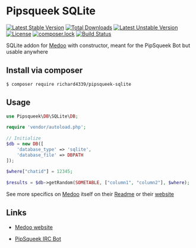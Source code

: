 # Pipsqueek SQLite

[![Latest Stable Version](https://poser.pugx.org/richard4339/pipsqueek-sqlite/v/stable)](https://packagist.org/packages/richard4339/pipsqueek-sqlite)
[![Total Downloads](https://poser.pugx.org/richard4339/pipsqueek-sqlite/downloads)](https://packagist.org/packages/richard4339/pipsqueek-sqlite)
[![Latest Unstable Version](https://poser.pugx.org/richard4339/pipsqueek-sqlite/v/unstable)](https://packagist.org/packages/richard4339/pipsqueek-sqlite)
[![License](https://poser.pugx.org/richard4339/pipsqueek-sqlite/license)](https://packagist.org/packages/richard4339/pipsqueek-sqlite)
[![composer.lock](https://poser.pugx.org/richard4339/pipsqueek-sqlite/composerlock)](https://packagist.org/packages/richard4339/pipsqueek-sqlite)
[![Build Status](https://travis-ci.org/richard4339/pipsqueek-sqlite.svg?branch=master)](https://travis-ci.org/richard4339/pipsqueek-sqlite)

SQLite addon for [Medoo](https://medoo.in) with constructor, meant for the PipSqueek Bot but usable anywhere

## Install via composer

```
$ composer require richard4339/pipsqueek-sqlite
```

## Usage

```php
use Pipsqueek\DB\SQLite\DB;
  
require 'vendor/autoload.php';
  
// Initialize
$db = new DB([
    'database_type' => 'sqlite',
    'database_file' => DBPATH
]);
  
$where["chatid"] = 12345;
  
$results = $db->getRandom(SOMETABLE, ["column1", "column2"], $where);
```

See more specifics on [Medoo](https://medoo.in) itself on their [Readme](https://github.com/catfan/Medoo/blob/master/README.md#get-started) or their [website](https://medoo.in)

## Links

* [Medoo website](https://medoo.in)

* [PipSqueek IRC Bot](https://github.com/mozor/pipsqueek)